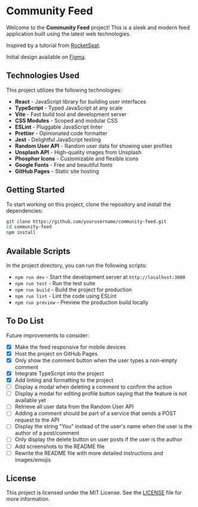# Community Feed

Welcome to the **Community Feed** project! This is a sleek and modern feed application built using the latest web technologies.

Inspired by a tutorial from [RocketSeat](https://www.rocketseat.com.br/).

Initial design available on [Figma](https://www.figma.com/design/6MfaDPdEh4Ke2COT7xNBcB/Community-Feed).

## Technologies Used

This project utilizes the following technologies:

- **React** - JavaScript library for building user interfaces
- **TypeScript** - Typed JavaScript at any scale
- **Vite** - Fast build tool and development server
- **CSS Modules** - Scoped and modular CSS
- **ESLint** - Pluggable JavaScript linter
- **Prettier** - Opinionated code formatter
- **Jest** - Delightful JavaScript testing
- **Random User API** - Random user data for showing user profiles
- **Unsplash API** - High-quality images from Unsplash
- **Phosphor Icons** - Customizable and flexible icons
- **Google Fonts** - Free and beautiful fonts
- **GitHub Pages** - Static site hosting

## Getting Started

To start working on this project, clone the repository and install the dependencies:

```bash
git clone https://github.com/yourusername/community-feed.git
cd community-feed
npm install
```

## Available Scripts

In the project directory, you can run the following scripts:

- `npm run dev` - Start the development server at `http://localhost:3000`
- `npm run test` - Run the test suite
- `npm run build` - Build the project for production
- `npm run lint` - Lint the code using ESLint
- `npm run preview` - Preview the production build locally

## To Do List

Future improvements to consider:

- [x] Make the feed responsive for mobile devices
- [x] Host the project on GitHub Pages
- [x] Only show the comment button when the user types a non-empty comment
- [x] Integrate TypeScript into the project
- [x] Add linting and formatting to the project
- [ ] Display a modal when deleting a comment to confirm the action
- [ ] Display a modal for editing profile button saying that the feature is not available yet
- [ ] Retrieve all user data from the Random User API
- [ ] Adding a comment should be part of a service that sends a POST request to the API
- [ ] Display the string "You" instead of the user's name when the user is the author of a post/comment
- [ ] Only display the delete button on user posts if the user is the author
- [ ] Add screenshots to the README file
- [ ] Rewrite the README file with more detailed instructions and images/emojis

## License

This project is licensed under the MIT License. See the [LICENSE](LICENSE) file for more information.

